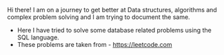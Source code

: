 Hi there! I am on a journey to get better at Data structures, algorithms and complex problem solving and I am trying to document the same.

- Here I have tried to solve some database related problems using the SQL language.
- These problems are taken from - https://leetcode.com

